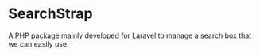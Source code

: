 SearchStrap
===========

A PHP package mainly developed for Laravel to manage a search box that we can easily use.
